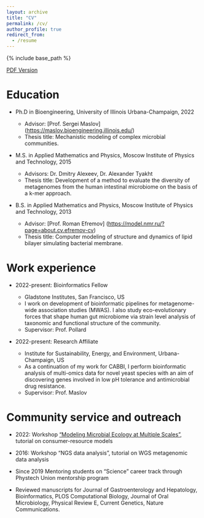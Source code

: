 ```yaml
---
layout: archive
title: "CV"
permalink: /cv/
author_profile: true
redirect_from:
  - /resume
---
```


{% include base_path %}

<span style="color:#4285F4">[PDF Version](/files/Veronika_CV_academic.pdf) 


Education
======
* Ph.D in Bioengineering, University of Illinois Urbana-Champaign, 2022
  * Advisor: [Prof. Sergei Maslov] (https://maslov.bioengineering.illinois.edu/)
  * Thesis title: Mechanistic modeling of complex microbial communities.

* M.S. in Applied Mathematics and Physics, Moscow Institute of Physics and Technology, 2015
  * Advisors: Dr. Dmitry Alexeev, Dr. Alexander Tyakht
  * Thesis title: Development of a method to evaluate the diversity of metagenomes from the human intestinal microbiome on the basis of a k-mer approach. 

* B.S. in Applied Mathematics and Physics, Moscow Institute of Physics and Technology, 2013
  * Advisor: [Prof. Roman Efremov] (https://model.nmr.ru/?page=about.cv.efremov-cv)
  * Thesis title: Computer modeling of structure and dynamics of lipid bilayer simulating bacterial membrane.  


Work experience
======
* 2022-present: Bioinformatics Fellow
  * Gladstone Institutes, San Francisco, US
  * I work on development of bioinformatic pipelines for metagenome-wide association studies (MWAS). I also study eco-evolutionary forces that shape human gut microbiome via strain level analysis of taxonomic and functional structure of the community.
  * Supervisor: Prof. Pollard

* 2022-present: Research Affiliate
  * Institute for Sustainability, Energy, and Environment, Urbana-Champaign, US
  * As a continuation of my work for CABBI, I perform bioinformatic analysis of multi-omics data for novel yeast species with an aim of discovering genes involved in low pH tolerance and antimicrobial drug resistance.
  * Supervisor: Prof. Maslov
  
Community service and outreach
======
* 2022: Workshop [“Modeling Microbial Ecology at Multiple Scales”](https://modelmems.github.io/),
tutorial on consumer-resource models 

* 2016: Workshop “NGS data analysis”,
tutorial on WGS metagenomic data analysis

* Since 2019 Mentoring students on “Science” career track through Phystech Union mentorship program

* Reviewed manuscripts for Journal of Gastroenterology and Hepatology, Bioinformatics, PLOS Computational Biology, Journal of Oral Microbiology, Physical Review E, Current Genetics, Nature Communications.
